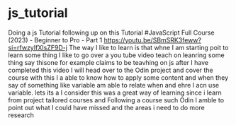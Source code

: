 # js_tutorial
 Doing a js Tutorial following up on this
Tutorial
#JavaScript Full Course (2023) - Beginner to Pro - Part 1
https://youtu.be/SBmSRK3feww?si=rfwzyIfXIsZF9D-j
The way I like to learn is that whne I am starting poit to learn some thing 
I like to go over a you tube video teach on leanring some thing 
 say thisone for example claims to be teavhing on js after I have completed
 this video I will head over to the Odin project and cover the course with this I a
able to know how to apply some content and when they say of something like variable 
am able to relate when and ehre I acn use variable.
 lets its a I consider this was a great way of learning since i learn from 
 project tailored courses and Following a course such Odin I amble to 
point out what I could have missed and the areas i need to do more research
